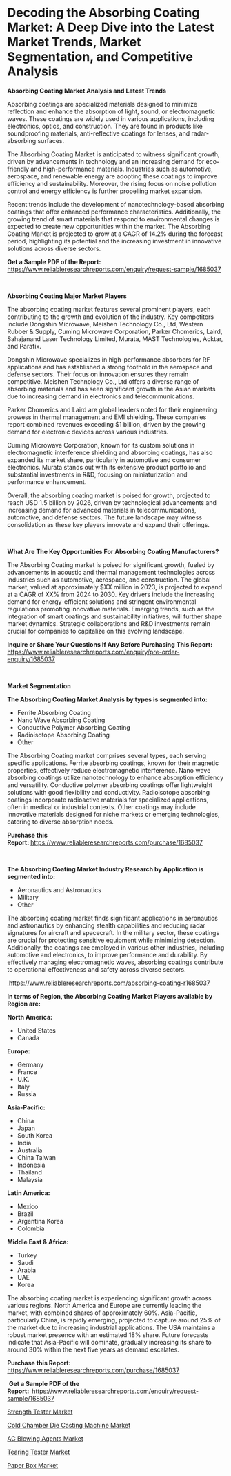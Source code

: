 <p><h1>Decoding the Absorbing Coating Market: A Deep Dive into the Latest Market Trends, Market Segmentation, and Competitive Analysis</h1></p><p><strong>Absorbing Coating Market Analysis and Latest Trends</strong></p>
<p><p>Absorbing coatings are specialized materials designed to minimize reflection and enhance the absorption of light, sound, or electromagnetic waves. These coatings are widely used in various applications, including electronics, optics, and construction. They are found in products like soundproofing materials, anti-reflective coatings for lenses, and radar-absorbing surfaces. </p><p>The Absorbing Coating Market is anticipated to witness significant growth, driven by advancements in technology and an increasing demand for eco-friendly and high-performance materials. Industries such as automotive, aerospace, and renewable energy are adopting these coatings to improve efficiency and sustainability. Moreover, the rising focus on noise pollution control and energy efficiency is further propelling market expansion.</p><p>Recent trends include the development of nanotechnology-based absorbing coatings that offer enhanced performance characteristics. Additionally, the growing trend of smart materials that respond to environmental changes is expected to create new opportunities within the market. The Absorbing Coating Market is projected to grow at a CAGR of 14.2% during the forecast period, highlighting its potential and the increasing investment in innovative solutions across diverse sectors.</p></p>
<p><strong>Get a Sample PDF of the Report:&nbsp;</strong> <a href="https://www.reliableresearchreports.com/enquiry/request-sample/1685037?utm_campaign=83&utm_medium=2&utm_source=Github&utm_content=ia&utm_term=30122024&utm_id=absorbing-coating">https://www.reliableresearchreports.com/enquiry/request-sample/1685037</a></p>
<p>&nbsp;</p>
<p><strong>Absorbing Coating Major Market Players</strong></p>
<p><p>The absorbing coating market features several prominent players, each contributing to the growth and evolution of the industry. Key competitors include Dongshin Microwave, Meishen Technology Co., Ltd, Western Rubber & Supply, Cuming Microwave Corporation, Parker Chomerics, Laird, Sahajanand Laser Technology Limited, Murata, MAST Technologies, Acktar, and Parafix.</p><p>Dongshin Microwave specializes in high-performance absorbers for RF applications and has established a strong foothold in the aerospace and defense sectors. Their focus on innovation ensures they remain competitive. Meishen Technology Co., Ltd offers a diverse range of absorbing materials and has seen significant growth in the Asian markets due to increasing demand in electronics and telecommunications.</p><p>Parker Chomerics and Laird are global leaders noted for their engineering prowess in thermal management and EMI shielding. These companies report combined revenues exceeding $1 billion, driven by the growing demand for electronic devices across various industries.</p><p>Cuming Microwave Corporation, known for its custom solutions in electromagnetic interference shielding and absorbing coatings, has also expanded its market share, particularly in automotive and consumer electronics. Murata stands out with its extensive product portfolio and substantial investments in R&D, focusing on miniaturization and performance enhancement.</p><p>Overall, the absorbing coating market is poised for growth, projected to reach USD 1.5 billion by 2026, driven by technological advancements and increasing demand for advanced materials in telecommunications, automotive, and defense sectors. The future landscape may witness consolidation as these key players innovate and expand their offerings.</p></p>
<p>&nbsp;</p>
<p><strong>What Are The Key Opportunities For Absorbing Coating Manufacturers?</strong></p>
<p><p>The Absorbing Coating market is poised for significant growth, fueled by advancements in acoustic and thermal management technologies across industries such as automotive, aerospace, and construction. The global market, valued at approximately $XX million in 2023, is projected to expand at a CAGR of XX% from 2024 to 2030. Key drivers include the increasing demand for energy-efficient solutions and stringent environmental regulations promoting innovative materials. Emerging trends, such as the integration of smart coatings and sustainability initiatives, will further shape market dynamics. Strategic collaborations and R&D investments remain crucial for companies to capitalize on this evolving landscape.</p></p>
<p><strong>Inquire or Share Your Questions If Any Before Purchasing This Report:</strong> <a href="https://www.reliableresearchreports.com/enquiry/pre-order-enquiry/1685037?utm_campaign=83&utm_medium=2&utm_source=Github&utm_content=ia&utm_term=30122024&utm_id=absorbing-coating">https://www.reliableresearchreports.com/enquiry/pre-order-enquiry/1685037</a></p>
<p>&nbsp;</p>
<p><strong>Market Segmentation</strong></p>
<p><strong>The Absorbing Coating Market Analysis by types is segmented into:</strong></p>
<p><ul><li>Ferrite Absorbing Coating</li><li>Nano Wave Absorbing Coating</li><li>Conductive Polymer Absorbing Coating</li><li>Radioisotope Absorbing Coating</li><li>Other</li></ul></p>
<p><p>The Absorbing Coating market comprises several types, each serving specific applications. Ferrite absorbing coatings, known for their magnetic properties, effectively reduce electromagnetic interference. Nano wave absorbing coatings utilize nanotechnology to enhance absorption efficiency and versatility. Conductive polymer absorbing coatings offer lightweight solutions with good flexibility and conductivity. Radioisotope absorbing coatings incorporate radioactive materials for specialized applications, often in medical or industrial contexts. Other coatings may include innovative materials designed for niche markets or emerging technologies, catering to diverse absorption needs.</p></p>
<p><strong>Purchase this Report:&nbsp;</strong><a href="https://www.reliableresearchreports.com/purchase/1685037?utm_campaign=83&utm_medium=2&utm_source=Github&utm_content=ia&utm_term=30122024&utm_id=absorbing-coating">https://www.reliableresearchreports.com/purchase/1685037</a></p>
<p>&nbsp;</p>
<p><strong>The Absorbing Coating Market Industry Research by Application is segmented into:</strong></p>
<p><ul><li>Aeronautics and Astronautics</li><li>Military</li><li>Other</li></ul></p>
<p><p>The absorbing coating market finds significant applications in aeronautics and astronautics by enhancing stealth capabilities and reducing radar signatures for aircraft and spacecraft. In the military sector, these coatings are crucial for protecting sensitive equipment while minimizing detection. Additionally, the coatings are employed in various other industries, including automotive and electronics, to improve performance and durability. By effectively managing electromagnetic waves, absorbing coatings contribute to operational effectiveness and safety across diverse sectors.</p></p>
<p><a href="https://www.reliableresearchreports.com/absorbing-coating-r1685037?utm_campaign=83&utm_medium=2&utm_source=Github&utm_content=ia&utm_term=30122024&utm_id=absorbing-coating">&nbsp;https://www.reliableresearchreports.com/absorbing-coating-r1685037</a></p>
<p><strong>In terms of Region, the Absorbing Coating Market Players available by Region are:</strong></p>
<p>
    <p> <strong> North America: </strong>
        <ul>
            <li>United States</li>
            <li>Canada</li>
        </ul>
        </p> 
    <p> <strong> Europe: </strong>
        <ul>
            <li>Germany</li>
            <li>France</li>
            <li>U.K.</li>
            <li>Italy</li>
            <li>Russia</li>
        </ul>
        </p> 
    <p> <strong> Asia-Pacific: </strong>
        <ul>
            <li>China</li>
            <li>Japan</li>
            <li>South Korea</li>
            <li>India</li>
            <li>Australia</li>
            <li>China Taiwan</li>
            <li>Indonesia</li>
            <li>Thailand</li>
            <li>Malaysia</li>
        </ul>
        </p> 
    <p> <strong> Latin America: </strong>
        <ul>
            <li>Mexico</li>
            <li>Brazil</li>
            <li>Argentina Korea</li>
            <li>Colombia</li>
        </ul>
        </p> 
    <p> <strong> Middle East & Africa: </strong>
        <ul>
            <li>Turkey</li>
            <li>Saudi</li>
            <li>Arabia</li>
            <li>UAE</li>
            <li>Korea</li>
        </ul>
    </p>
    </p>
<p><p>The absorbing coating market is experiencing significant growth across various regions. North America and Europe are currently leading the market, with combined shares of approximately 60%. Asia-Pacific, particularly China, is rapidly emerging, projected to capture around 25% of the market due to increasing industrial applications. The USA maintains a robust market presence with an estimated 18% share. Future forecasts indicate that Asia-Pacific will dominate, gradually increasing its share to around 30% within the next five years as demand escalates.</p></p>
<p><strong>Purchase this Report: </strong><a href="https://www.reliableresearchreports.com/purchase/1685037?utm_campaign=83&utm_medium=2&utm_source=Github&utm_content=ia&utm_term=30122024&utm_id=absorbing-coating">https://www.reliableresearchreports.com/purchase/1685037</a></p>
<p>&nbsp;<strong>Get a Sample PDF of the Report:&nbsp;&nbsp;</strong><a href="https://www.reliableresearchreports.com/enquiry/request-sample/1685037?utm_campaign=83&utm_medium=2&utm_source=Github&utm_content=ia&utm_term=30122024&utm_id=absorbing-coating">https://www.reliableresearchreports.com/enquiry/request-sample/1685037</a></p>
<p><strong></strong></p>
<p><p><a href="https://github.com/tambraunrue691969/Market-Research-Report-List-1/blob/main/strength-tester-market.md?utm_campaign=83&utm_medium=2&utm_source=Github&utm_content=ia&utm_term=30122024&utm_id=absorbing-coating">Strength Tester Market</a></p><p><a href="https://github.com/tona7vba/Market-Research-Report-List-1/blob/main/cold-chamber-die-casting-machine-market.md?utm_campaign=83&utm_medium=2&utm_source=Github&utm_content=ia&utm_term=30122024&utm_id=absorbing-coating">Cold Chamber Die Casting Machine Market</a></p><p><a href="https://github.com/tasiahtahathorn/Market-Research-Report-List-1/blob/main/ac-blowing-agents-market.md?utm_campaign=83&utm_medium=2&utm_source=Github&utm_content=ia&utm_term=30122024&utm_id=absorbing-coating">AC Blowing Agents Market</a></p><p><a href="https://github.com/jeastefanowicz7816/Market-Research-Report-List-1/blob/main/tearing-tester-market.md?utm_campaign=83&utm_medium=2&utm_source=Github&utm_content=ia&utm_term=30122024&utm_id=absorbing-coating">Tearing Tester Market</a></p><p><a href="https://github.com/mharielmesa/Market-Research-Report-List-5/blob/main/paper-box-market.md?utm_campaign=83&utm_medium=2&utm_source=Github&utm_content=ia&utm_term=30122024&utm_id=absorbing-coating">Paper Box Market</a></p></p>